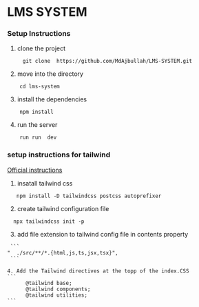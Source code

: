 # LMS SYSTEM

### Setup Instructions

1. clone the project 
``` 
     git clone  https://github.com/MdAjbullah/LMS-SYSTEM.git   
```


2. move into the directory
```
    cd lms-system
```

3. install the dependencies
```
    npm install
```

4. run the server


```
    run run  dev 
```




### setup instructions for tailwind


   [Official instructions](https://tailwindcss.com/docs/guides/vite)



   1. insatall tailwind css

   ```
      npm install -D tailwindcss postcss autoprefixer
   ``` 

   2. create tailwind configuration file 
   ```
     npx tailwindcss init -p
   ```
   3. add file  extension to tailwind  config file in contents  property

     ```
    "  ./src/**/*.{html,js,ts,jsx,tsx}",
     ```

    4. Add the Tailwind directives at the topp of the index.CSS
    ```
          @tailwind base;
          @tailwind components;
          @tailwind utilities;
    ```



